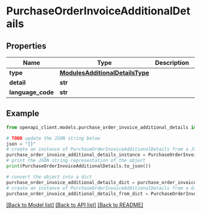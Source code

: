 # PurchaseOrderInvoiceAdditionalDetails


## Properties

Name | Type | Description | Notes
------------ | ------------- | ------------- | -------------
**type** | [**ModulesAdditionalDetailsType**](ModulesAdditionalDetailsType.md) |  | [optional] 
**detail** | **str** |  | [optional] 
**language_code** | **str** |  | [optional] 

## Example

```python
from openapi_client.models.purchase_order_invoice_additional_details import PurchaseOrderInvoiceAdditionalDetails

# TODO update the JSON string below
json = "{}"
# create an instance of PurchaseOrderInvoiceAdditionalDetails from a JSON string
purchase_order_invoice_additional_details_instance = PurchaseOrderInvoiceAdditionalDetails.from_json(json)
# print the JSON string representation of the object
print(PurchaseOrderInvoiceAdditionalDetails.to_json())

# convert the object into a dict
purchase_order_invoice_additional_details_dict = purchase_order_invoice_additional_details_instance.to_dict()
# create an instance of PurchaseOrderInvoiceAdditionalDetails from a dict
purchase_order_invoice_additional_details_from_dict = PurchaseOrderInvoiceAdditionalDetails.from_dict(purchase_order_invoice_additional_details_dict)
```
[[Back to Model list]](../README.md#documentation-for-models) [[Back to API list]](../README.md#documentation-for-api-endpoints) [[Back to README]](../README.md)



